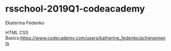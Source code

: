 # rsschool-2019Q1-codeacademy
Ekaterina Fedenko 

HTML CSS Basics:https://www.codecademy.com/users/katherine_fedenko/achievements
